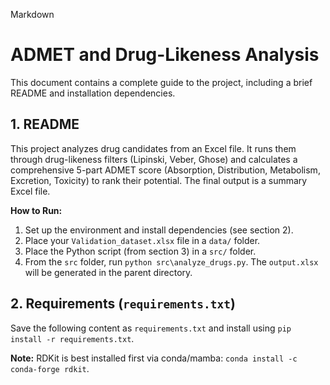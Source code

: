 Markdown

# ADMET and Drug-Likeness Analysis

This document contains a complete guide to the project, including a brief README and installation dependencies.

## 1. README

This project analyzes drug candidates from an Excel file. It runs them through drug-likeness filters (Lipinski, Veber, Ghose) and calculates a comprehensive 5-part ADMET score (Absorption, Distribution, Metabolism, Excretion, Toxicity) to rank their potential. The final output is a summary Excel file.

**How to Run:**

1. Set up the environment and install dependencies (see section 2).
2. Place your `Validation_dataset.xlsx` file in a `data/` folder.
3. Place the Python script (from section 3) in a `src/` folder.
4. From the `src` folder, run `python src\analyze_drugs.py`. The `output.xlsx` will be generated in the parent directory.

## 2. Requirements (`requirements.txt`)

Save the following content as `requirements.txt` and install using `pip install -r requirements.txt`.

**Note:** RDKit is best installed first via conda/mamba: `conda install -c conda-forge rdkit`.

